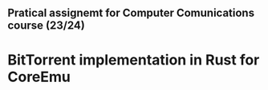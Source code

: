 ## Pratical assignemt for Computer Comunications course (23/24)

# BitTorrent implementation in Rust for CoreEmu



